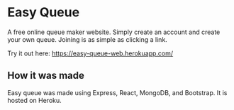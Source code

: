 # Easy Queue

A free online queue maker website. Simply create an account and create your own queue. Joining is as simple as clicking a link.

Try it out here: https://easy-queue-web.herokuapp.com/

## How it was made

Easy queue was made using Express, React, MongoDB, and Bootstrap. It is hosted on Heroku.
